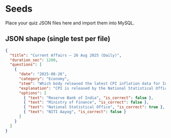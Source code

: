 # Seeds

Place your quiz JSON files here and import them into MySQL.

## JSON shape (single test per file)

```json
{
  "title": "Current Affairs – 26 Aug 2025 (Daily)",
  "duration_sec": 1200,
  "questions": [
    {
      "date": "2025-08-26",
      "category": "Economy",
      "stem": "Which body released the latest CPI inflation data for India?",
      "explanation": "CPI is released by the National Statistical Office (NSO).",
      "options": [
        { "text": "Reserve Bank of India", "is_correct": false },
        { "text": "Ministry of Finance", "is_correct": false },
        { "text": "National Statistical Office", "is_correct": true },
        { "text": "NITI Aayog", "is_correct": false }
      ]
    }
  ]
}
